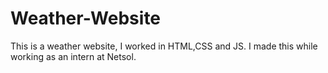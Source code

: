# Weather-Website
 This is a weather website, I worked in HTML,CSS and JS. I made this while working as an intern at Netsol.
